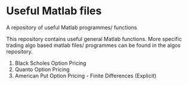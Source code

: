 # Useful Matlab files
A repository of useful Matlab programmes/ functions


This repository contains useful general Matlab functions. 
More specific trading algo based matlab files/ programmes can be found in the
algos repository.


1. Black Scholes Option Pricing
2. Quanto Option Pricing
3. American Put Option Pricing - Finite Differences (Explicit)
